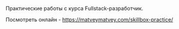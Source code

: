 Практические работы с курса Fullstack-разработчик.

Посмотреть онлайн - https://matveymatvey.com/skillbox-practice/
